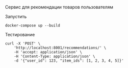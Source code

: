 Сервис для рекомендации товаров пользователям

Запустить
```
docker-compose up --build
```

Тестирование
```
curl -X 'POST' \
    'http://localhost:8001/recommendations/' \
    -H 'accept: application/json' \
    -H 'Content-Type: application/json' \
    -d '{"user_id": 123, "item_ids": [1, 2, 3, 4, 5]}'
```